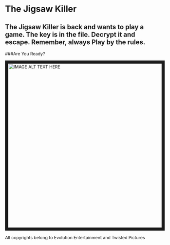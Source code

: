 # The Jigsaw Killer
## The Jigsaw Killer is back and wants to play a game. The key is in the file. Decrypt it and escape. Remember, always Play by the rules.

###Are You Ready?

<a href="http://www.youtube.com/watch?feature=player_embedded&v=1haWHq7o7lA
" target="_blank"><img src="http://img.youtube.com/vi/1haWHq7o7lA/0.jpg"
alt="IMAGE ALT TEXT HERE" width="720" height="540" border="10" /></a>

All copyrights belong to Evolution Entertainment and Twisted Pictures

